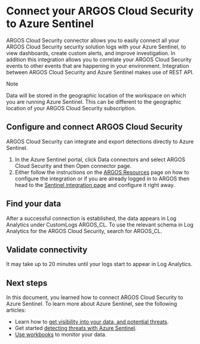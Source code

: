 # Connect your ARGOS Cloud Security to Azure Sentinel

ARGOS Cloud Security connector allows you to easily connect all your ARGOS Cloud Security security solution logs with your Azure Sentinel, to view dashboards, create custom alerts, and improve investigation. In addition this integration allows you to correlate your ARGOS Cloud Security events to other events that are happening in your environment. Integration between ARGOS Cloud Security and Azure Sentinel makes use of REST API.

> [!NOTE]
> Data will be stored in the geographic location of the workspace on which you are running Azure Sentinel. This can be different to the geographic location of your ARGOS Cloud Security subscription.

## Configure and connect ARGOS Cloud Security

ARGOS Cloud Security can integrate and export detections directly to Azure Sentinel.

1. In the Azure Sentinel portal, click Data connectors and select ARGOS Cloud Security and then Open connector page.
2. Either follow the instructions on the [ARGOS Resources](https://www.argos-security.io/resources#integrations) page on how to configure the integration or if you are already logged in to ARGOS then head to the [Sentinel integration page](https://app.argos-security.io/account/sentinel) and configure it right away.

## Find your data

After a successful connection is established, the data appears in Log Analytics under CustomLogs ARGOS_CL.
To use the relevant schema in Log Analytics for the ARGOS Cloud Security, search for ARGOS_CL.

## Validate connectivity

It may take up to 20 minutes until your logs start to appear in Log Analytics.

## Next steps

In this document, you learned how to connect ARGOS Cloud Security to Azure Sentinel. To learn more about Azure Sentinel, see the following articles:

- Learn how to [get visibility into your data, and potential threats](quickstart-get-visibility.md).
- Get started [detecting threats with Azure Sentinel](tutorial-detect-threats-built-in.md).
- [Use workbooks](tutorial-monitor-your-data.md) to monitor your data.
